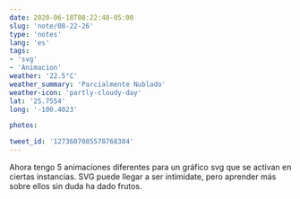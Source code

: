 ```yaml
---
date: 2020-06-18T08:22:48-05:00
slug: 'note/08-22-26'
type: 'notes'
lang: 'es'
tags:
- 'svg'
- 'Animacion'
weather: '22.5°C'
weather_summary: 'Parcialmente Nublado'
weather-icon: 'partly-cloudy-day'
lat: '25.7554'
long: '-100.4023'

photos:

tweet_id: '1273607085578768384'
---
```

Ahora tengo 5 animaciones diferentes para un gráfico svg que se activan en ciertas instancias. SVG puede llegar a ser intimídate, pero aprender más sobre ellos sin duda ha dado frutos.  